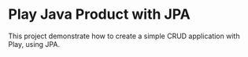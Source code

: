 # Play Java Product with JPA

This project demonstrate how to create a simple CRUD application with Play, using JPA.
